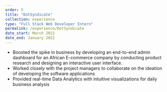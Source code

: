 ```yaml
---
order: 5
title: "DotSyndicate"
collection: experience
type: "Full Stack Web Developer Intern"
permalink: /experience/DotSyndicate
date_start: March 2021
date_end: January 2022
---
```


- Boosted the spike in business by developing an end-to-end admin dashboard for an African E-commerce company by conducting product research and designing an interactive user interface.
- Worked closely with the project managers to collaborate on the ideation of developing the software applications
- Provided real-time Data Analytics with intuitive visualizations for daily business analysis
